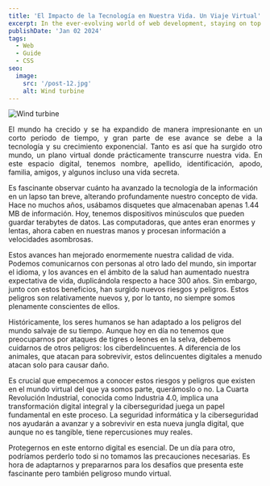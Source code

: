 ```yaml
---
title: 'El Impacto de la Tecnología en Nuestra Vida. Un Viaje Virtual'
excerpt: In the ever-evolving world of web development, staying on top of the latest trends and tools is essential. One such tool that has gained immense popularity in recent years is Tailwind CSS.
publishDate: 'Jan 02 2024'
tags:
  - Web
  - Guide
  - CSS
seo:
  image:
    src: '/post-12.jpg'
    alt: Wind turbine
---
```


![Wind turbine](/post-12.jpg)


<p style="text-align: justify;">El mundo ha crecido y se ha expandido de manera impresionante en un corto periodo de tiempo, y gran parte de ese avance se debe a la tecnología y su crecimiento exponencial. Tanto es así que ha surgido otro mundo, un plano virtual donde prácticamente transcurre nuestra vida. En este espacio digital, tenemos nombre, apellido, identificación, apodo, familia, amigos, y algunos incluso una vida secreta.

Es fascinante observar cuánto ha avanzado la tecnología de la información en un lapso tan breve, alterando profundamente nuestro concepto de vida. Hace no muchos años, usábamos disquetes que almacenaban apenas 1.44 MB de información. Hoy, tenemos dispositivos minúsculos que pueden guardar terabytes de datos. Las computadoras, que antes eran enormes y lentas, ahora caben en nuestras manos y procesan información a velocidades asombrosas.

Estos avances han mejorado enormemente nuestra calidad de vida. Podemos comunicarnos con personas al otro lado del mundo, sin importar el idioma, y los avances en el ámbito de la salud han aumentado nuestra expectativa de vida, duplicándola respecto a hace 300 años. Sin embargo, junto con estos beneficios, han surgido nuevos riesgos y peligros. Estos peligros son relativamente nuevos y, por lo tanto, no siempre somos plenamente conscientes de ellos.

Históricamente, los seres humanos se han adaptado a los peligros del mundo salvaje de su tiempo. Aunque hoy en día no tenemos que preocuparnos por ataques de tigres o leones en la selva, debemos cuidarnos de otros peligros: los ciberdelincuentes. A diferencia de los animales, que atacan para sobrevivir, estos delincuentes digitales a menudo atacan solo para causar daño.

Es crucial que empecemos a conocer estos riesgos y peligros que existen en el mundo virtual del que ya somos parte, querámoslo o no. La Cuarta Revolución Industrial, conocida como Industria 4.0, implica una transformación digital integral y la ciberseguridad juega un papel fundamental en este proceso. La seguridad informática y la ciberseguridad nos ayudarán a avanzar y a sobrevivir en esta nueva jungla digital, que aunque no es tangible, tiene repercusiones muy reales.

Protegernos en este entorno digital es esencial. De un día para otro, podríamos perderlo todo si no tomamos las precauciones necesarias. Es hora de adaptarnos y prepararnos para los desafíos que presenta este fascinante pero también peligroso mundo virtual.</p>

<!-- >## What is Tailwind CSS?

Tailwind CSS is a utility-first CSS framework created by Adam Wathan, Jonathan Reinink, David Hemphill, and Steve Schoger. Unlike traditional CSS frameworks like Bootstrap or Foundation, which provide pre-designed components, Tailwind CSS offers a set of utility classes that you can apply directly to HTML elements.

## Key Features of Tailwind CSS

1. **Modularity:** Tailwind CSS promotes a modular approach to styling. Each utility class corresponds to a specific CSS property, making it easy to compose and modify styles.

2. **Customization:** Tailwind CSS is highly customizable. You can configure the framework to generate only the CSS you need, keeping your project's file size to a minimum.

3. **Responsive Design:** Tailwind CSS makes it effortless to create responsive layouts. You can apply responsive classes to elements to control their appearance on different screen sizes.

4. **Extensibility:** The framework can be extended using plugins, allowing you to add custom utilities or integrate with third-party libraries seamlessly.

## Why Choose Tailwind CSS?

1. **Rapid Development:** With Tailwind CSS, you can build user interfaces quickly. No more writing custom CSS for every component, as you can leverage pre-defined utility classes.

2. **Maintainability:** The utility-first approach reduces the chances of writing redundant or conflicting styles, making your codebase cleaner and easier to maintain.

3. **Consistency:** Tailwind CSS enforces a consistent design language across your project, ensuring a cohesive user experience.

4. **Developer-Friendly:** Developers love Tailwind CSS for its clear and intuitive class names, which make it easy to understand and collaborate on the codebase.

## Getting Started with Tailwind CSS

To start using Tailwind CSS, follow these steps:

1. **Installation:**

Install Tailwind CSS via npm or yarn:

```
npm install tailwindcss
```

2. **Configuration:** Create a configuration file (usually named `tailwind.config.js`) to customize the framework's settings.

3. **Integration:** Include Tailwind CSS in your project by importing it into your main CSS file and using the utility classes in your HTML.

4. **Build:** Use a build tool like Webpack or PostCSS to process and generate the final CSS file.

## Conclusion

Tailwind CSS has emerged as a powerhouse in modern web development. Its utility-first approach, flexibility, and developer-friendly features have made it a top choice for front-end developers worldwide. Whether you're a seasoned developer looking to streamline your workflow or a newcomer seeking a versatile CSS framework, Tailwind CSS is worth exploring.

As the web development landscape continues to evolve, Tailwind CSS stands as a testament to the power of innovation in simplifying and enhancing the way we build beautiful and responsive web applications. Give it a try, and you might find that it transforms the way you approach styling in your projects.-->
